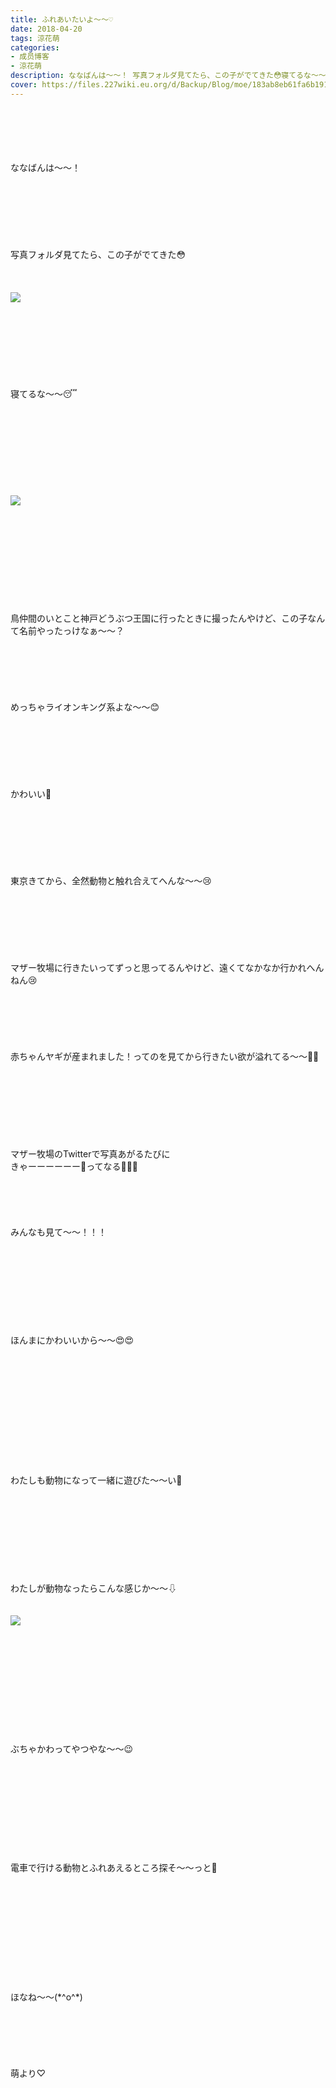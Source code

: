 ```yaml
---
title: ふれあいたいよ〜〜♡
date: 2018-04-20
tags: 涼花萌
categories: 
- 成员博客
- 涼花萌
description: ななばんは〜〜！ 写真フォルダ見てたら、この子がでてきた😳寝てるな〜〜😴鳥仲間のいとこと神戸どうぶつ王国に...
cover: https://files.227wiki.eu.org/d/Backup/Blog/moe/183ab8eb61fa6b191aa2598f1f107.jpg 
---
```

<div class="blog_detail__main">
<br/>
<br/>
<br/>
<br/>
<br/>
ななばんは〜〜！<br/>
<br/>
<br/>
<br/>
<br/>
<br/>
<br/>
<br/>
写真フォルダ見てたら、この子がでてきた😳<br/>
<br/>
<br/>
<br/>
<img src="https://files.227wiki.eu.org/d/Backup/Blog/moe/183ab8eb61fa6b191aa2598f1f107.jpg"><br/>
<br/>
<br/>
<br/>
<br/>
<br/>
<br/>
<br/>
<br/>
寝てるな〜〜😴<br/>
<br/>
<br/>
<br/>
<br/>
<br/>
<br/>
<br/>
<br/>
<br/>
<img src="https://files.227wiki.eu.org/d/Backup/Blog/moe/183ab8eb61fa6b191aa2598f1f107-01.jpg"><br/>
<br/>
<br/>
<br/>
<br/>
<br/>
<br/>
<br/>
<br/>
<br/>
<br/>
鳥仲間のいとこと神戸どうぶつ王国に行ったときに撮ったんやけど、この子なんて名前やったっけなぁ〜〜？<br/>
<br/>
<br/>
<br/>
<br/>
<br/>
<br/>
めっちゃライオンキング系よな〜〜😊<br/>
<br/>
<br/>
<br/>
<br/>
<br/>
<br/>
<br/>
かわいい💓<br/>
<br/>
<br/>
<br/>
<br/>
<br/>
<br/>
<br/>
東京きてから、全然動物と触れ合えてへんな〜〜😢<br/>
<br/>
<br/>
<br/>
<br/>
<br/>
<br/>
<br/>
マザー牧場に行きたいってずっと思ってるんやけど、遠くてなかなか行かれへんねん😢<br/>
<br/>
<br/>
<br/>
<br/>
<br/>
<br/>
赤ちゃんヤギが産まれました！ってのを見てから行きたい欲が溢れてる〜〜🐐💓<br/>
<br/>
<br/>
<br/>
<br/>
<br/>
<br/>
<br/>
<br/>
マザー牧場のTwitterで写真あがるたびに<br/>
きゃーーーーーー💓ってなる💓💓💓<br/>
<br/>
<br/>
<br/>
<br/>
<br/>
みんなも見て〜〜！！！<br/>
<br/>
<br/>
<br/>
<br/>
<br/>
<br/>
<br/>
<br/>
<br/>
ほんまにかわいいから〜〜😍😍<br/>
<br/>
<br/>
<br/>
<br/>
<br/>
<br/>
<br/>
<br/>
<br/>
<br/>
<br/>
<br/>
わたしも動物になって一緒に遊びた〜〜い💓<br/>
<br/>
<br/>
<br/>
<br/>
<br/>
<br/>
<br/>
<br/>
<br/>
わたしが動物なったらこんな感じか〜〜⇩<br/>
<br/>
<br/>
<img src="https://files.227wiki.eu.org/d/Backup/Blog/moe/183ab8eb61fa6b191aa2598f1f107-02.jpg"><br/>
<br/>
<br/>
<br/>
<br/>
<br/>
<br/>
<br/>
<br/>
<br/>
<br/>
<br/>
ぶちゃかわってやつやな〜〜😉<br/>
<br/>
<br/>
<br/>
<br/>
<br/>
<br/>
<br/>
<br/>
<br/>
<br/>
電車で行ける動物とふれあえるところ探そ〜〜っと💓<br/>
<br/>
<br/>
<br/>
<br/>
<br/>
<br/>
<br/>
<br/>
<br/>
<br/>
<br/>
ほなね〜〜(*^o^*)<br/>
<br/>
<br/>
<br/>
<br/>
<br/>
<br/>
萌より♡
<!--twitter-->

<!--//twitter-->
</img></img></img></div>